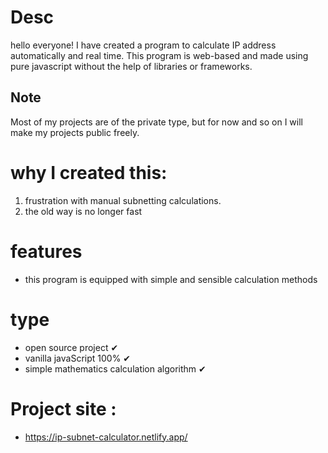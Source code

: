 # Desc
hello everyone! I have created a program to calculate IP address automatically and real time. This program is web-based and made using pure javascript without the help of libraries or frameworks.

## Note
Most of my projects are of the private type, but for now and so on I will make my projects public freely.

# why I created this:
1. frustration with manual subnetting calculations.
2. the old way is no longer fast
# features
- this program is equipped with simple and sensible calculation methods
# type
- open source project ✔
- vanilla javaScript 100% ✔
- simple mathematics calculation algorithm ✔
# Project site :
- https://ip-subnet-calculator.netlify.app/
